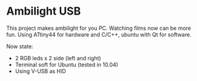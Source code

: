 Ambilight USB
=============

This project makes ambilight for you PC. Watching films now can be more fun. 
Using ATtiny44 for hardware and C/C++, ubuntu with Qt for software.

Now state:

* 2 RGB leds x 2 side (left and right)
* Terminal soft for Ubuntu (tested in 10.04)
* Using V-USB as HID


